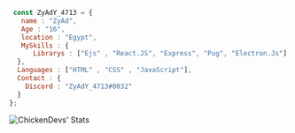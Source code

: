 ```js
 const ZyAdY_4713 = {
   name : "ZyAd",
   Age : "16",
   location : "Egypt",
   MySkills : {
      Librarys : ["Ejs" , "React.JS", "Express", "Pug", "Electron.Js"]
  },
  Languages : ["HTML" , "CSS" , "JavaScript"],
  Contact : {
    Discord : "ZyAdY_4713#0032"
  }
};
```

<img align="left" alt="ChickenDevs' Stats" src="https://github-readme-stats.vercel.app/api?username=ZyAdY&count_private=true&show_icons=true&theme=radical">
